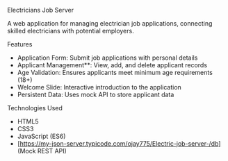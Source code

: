 Electricians Job Server

A web application for managing electrician job applications, connecting skilled electricians with potential employers.

Features

- Application Form: Submit job applications with personal details
- Applicant Management**: View, add, and delete applicant records
- Age Validation: Ensures applicants meet minimum age requirements (18+)
- Welcome Slide: Interactive introduction to the application
- Persistent Data: Uses mock API to store applicant data

Technologies Used

- HTML5
- CSS3
- JavaScript (ES6)
- [https://my-json-server.typicode.com/ojay775/Electric-job-server-/db] (Mock REST API)
